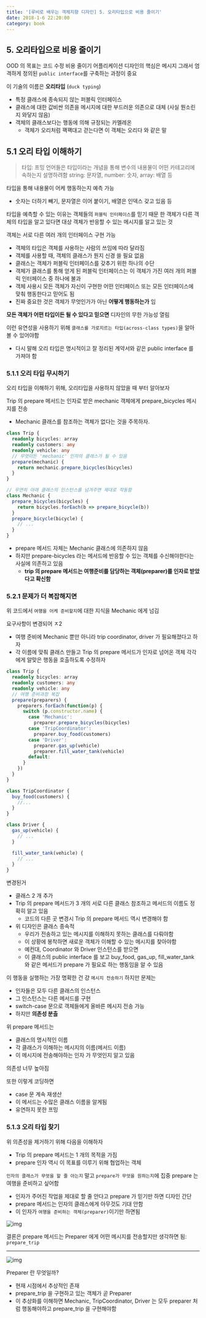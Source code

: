 ```yaml
---
title: '[루비로 배우는 객체지향 디자인] 5. 오리타입으로 비용 줄이기'
date: 2018-1-6 22:20:00
category: book
---
```


## 5. 오리타입으로 비용 줄이기
OOD 의 목표는 코드 수정 비용 줄이기
어플리케이션 디자인의 핵심은 메시지
그래서 엄격하게 정의된 `public interface`를 구축하는 과정이 중요

이 기술의 이름은 **오리타입** (`duck typing`)

- 특정 클래스에 종속되지 않는 퍼블릭 인터페이스
- 클래스에 대한 값비싼 의존을 메시지에 대한 부드러운 의존으로 대체 (사실 뭔소린지 와닿지 않음)
- 객체의 클래스보다는 행동에 의해 규정되는 카멜레온
  - 객체가 오리처럼 꽥꽥대고 걷는다면 이 객체는 오리다 와 같은 말

## 5.1 오리 타입 이해하기

> 타입: 프밍 언어들은 타입이라는 개념을 통해 변수의 내용물이 어떤 카테고리에 속하는지 설명하려함
> string: 문자열, number: 숫자, array: 배열 등

타입을 통해 내용물이 어케 행동하는지 예측 가능

- 숫자는 더하기 빼기, 문자열은 이어 붙이기, 배열은 인덱스 갖고 있음 등

타입을 예측할 수 있는 이유는 객체들의 `퍼블릭 인터페이스`를 믿기 때문
한 객체가 다른 객체의 타입을 알고 있다면 대상 객체가 반응할 수 있는 메시지를 알고 있는 것

객체는 서로 다른 여러 개의 인터페이스 구현 가능

- 객체의 타입은 객체를 사용하는 사람의 쓰임에 따라 달라짐
- 객체를 사용할 때, 객체의 클래스가 뭔지 신경 쓸 필요 없음
- 클래스는 객체가 퍼블릭 인터페이스를 갖추기 위한 하나의 수단
- 객체가 클래스를 통해 얻게 된 퍼블릭 인터페이스는 이 객체가 가진 여러 개의 퍼블릭 인터페이스 중 하나에 불과
- 객체 사용시 모든 객체가 자신이 구현한 어떤 인터페이스 또는 모든 인터페이스에 맞춰 행동한다고 믿어도 됨
- 진짜 중요한 것은 객체가 무엇인가가 아닌 **어떻게 행동하는가** 임

**모든 객체가 어떤 타입이든 될 수 있다고 믿으면** 디자인의 무한 가능성 열림

이런 유연성을 사용하기 위해 `클래스를 가로지르는 타입(across-class types)`을 알아 볼 수 있어야함

- 다시 말해 오리 타입은 명시적이고 잘 정리된 계약서와 같은 public interface 를 가져야 함

### 5.1.1 오리 타입 무시하기

오리 타입을 이해하기 위해, 오리타입을 사용하지 않았을 때 부터 알아보자

Trip 의 prepare 메서드는 인자로 받은 mechanic 객체에게 prepare_bicycles 메시지를 전송

- Mechanic 클래스를 참조하는 객체가 없다는 것을 주목하자.

```typescript
class Trip {
  readonly bicycles: array
  readonly customers: any
  readonly vehicle: any
  // 무엇이든 'mechanic' 인자의 클래스가 될 수 있음
  prepare(mechanic) {
    return mechanic.prepare_bicycles(bicycles)
  }
}

// 우연히 아래 클래스의 인스턴스를 넘겨주면 제대로 작동함
class Mechanic {
  prepare_bicycles(bicycles) {
    return bicycles.forEach(b => prepare_bicycle(b))
  }
  prepare_bicycle(bicycle) {
    // ...
  }
}
```

- prepare 메서드 자체는 Mechanic 클래스에 의존하지 않음
- 하지만 prepare-bicycles 라는 메서드에 반응할 수 있는 객체를 수신해야한다는 사실에 의존하고 있음
  - **trip 의 prepare 메서드는 여행준비를 담당하는 객체(preparer)를 인자로 받았다고 확신함**

### 5.2.1 문제가 더 복잡해지면

위 코드에서 `여행을 어케 준비할지`에 대한 지식을 Mechanic 에게 넘김

요구사항이 변경되어
ㅈ2

- 여행 준비에 Mechanic 뿐만 아니라 trip coordinator, driver 가 필요해졌다고 하자
- 각 이름에 맞춰 클래스 만들고 Trip 의 prepare 메서드가 인자로 넘어온 객체 각각에게 알맞은 행동을 호출하도록 수정하자

```typescript
class Trip {
  readonly bicycles: array
  readonly customers: any
  readonly vehicle: any
  // 여행 준비과정 복잡
  prepare(preparers) {
    preparers.forEach(function(p) {
      switch (p.constructor.name) {
        case 'Mechanic':
          preparer.prepare_bicycles(bicycles)
        case 'TripCoordinator':
          preparer.buy_food(customers)
        case 'Driver':
          preparer.gas_up(vehicle)
          preparer.fill_water_tank(vehicle)
        default:
      }
    })
  }
}

class TripCoordinator {
  buy_food(customers) {
    //...
  }
}

class Driver {
  gas_up(vehicle) {
    // ...
  }

  fill_water_tank(vehicle) {
    // ...
  }
}
```

변경된거

- 클래스 2 개 추가
- Trip 의 prepare 메서드가 3 개의 서로 다른 클래스 참조하고 메서드의 이름도 정확히 알고 있음
  - 코드의 다른 곳 변경시 Trip 의 prepare 메서드 역시 변경해야 함
- 위 디자인은 클래스 종속적
  - 우리가 전송하고 있는 메시지를 이해하지 못하는 클래스를 다뤄야함
  - 이 상황에 봉착하면 새로운 객체가 이해할 수 있는 메시지를 찾아야함
  - 예컨대, Coordinator 와 Driver 인스턴스를 받으면
  - 이 클래스의 public interface 를 보고 buy_food, gas_up, fill_water_tank 와 같은 메서드가 prepare 가 필요로 하는 행동임을 알 수 있음

이 행동을 실행하는 가장 명확한 건 걍 `메시지 전송하기`
하지만 문제는

- 인자들은 모두 다른 클래스의 인스턴스
- 그 인스턴스는 다른 메서드를 구현
- switch-case 문으로 객체들에게 올바른 메시지 전송 가능
- 하지만 **의존성 분출**

위 prepare 메서드는

- 클래스의 명시적인 이름
- 각 클래스가 이해하는 메시지의 이름(메서드 이름)
- 이 메시지에 전송해야하는 인자
  가 무엇인지 알고 있음

의존성 너무 높아짐

또한 이렇게 코딩하면

- case 문 계속 재생산
- 이 메서드는 수많은 클래스 이름을 알게됨
- 유연하지 못한 프밍

### 5.1.3 오리 타입 찾기

위 의존성을 제거하기 위해 다음을 이해하자

- Trip 의 prepare 메서드는 1 개의 목적을 가짐
- prepare 인자 역시 이 목표를 이루기 위해 협업하는 객체

`인자의 클래스가 무엇을 할 줄 아는지` 말고 `prepare가 무엇을 원하는지`에 집중
prepare 는 여행을 준비하고 싶어함

- 인자가 주어진 작업을 제대로 할 줄 안다고 prepare 가 믿기만 하면 디자인 간단
- prepare 메서드는 인자의 클래스에게 아무것도 기대 안함
- 이 인자가 `여행을 준비하는 객체(preparer)`이기만 하면됨

![img]('./img/ch5-2.jpeg)

결론은 prepare 메서드는 Preparer 에게 어떤 메시지를 전송할지만 생각하면 됨: `prepare_trip`

---

![img](./img/ch5-3.jpeg)

Preparer 란 무엇일까?

- 현재 시점에서 추상적인 존재
- prepare_trip 을 구현하고 있는 객체가 곧 Preparer
- 이 추상화를 이해하면 Mechanic, TripCoordinator, Driver 는 모두 preparer 처럼 행동해야하고 prepare_trip 을 구현해야함
